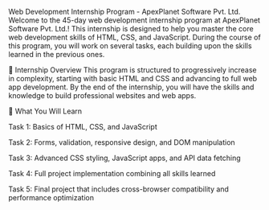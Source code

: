 Web Development Internship Program - ApexPlanet Software Pvt. Ltd.
Welcome to the 45-day web development internship program at ApexPlanet Software Pvt. Ltd.!
This internship is designed to help you master the core web development skills of HTML, CSS, and JavaScript.
During the course of this program, you will work on several tasks, each building upon the skills learned in the previous ones.

🚀 Internship Overview
This program is structured to progressively increase in complexity, starting with basic HTML and CSS and advancing to full web app development.
By the end of the internship, you will have the skills and knowledge to build professional websites and web apps.

🧩 What You Will Learn

Task 1: Basics of HTML, CSS, and JavaScript

Task 2: Forms, validation, responsive design, and DOM manipulation

Task 3: Advanced CSS styling, JavaScript apps, and API data fetching

Task 4: Full project implementation combining all skills learned

Task 5: Final project that includes cross-browser compatibility and performance optimization
